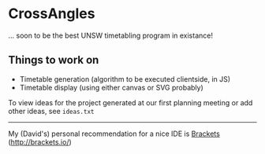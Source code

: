 # CrossAngles
... soon to be the best UNSW timetabling program in existance!

## Things to work on

  * Timetable generation (algorithm to be executed clientside, in JS)
  * Timetable display (using either canvas or SVG probably)

To view ideas for the project generated at our first planning meeting or add other ideas, see `ideas.txt`

---

My (David's) personal recommendation for a nice IDE is [Brackets](http://brackets.io/) (<http://brackets.io/>)
